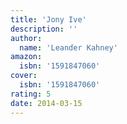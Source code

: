 ```yaml
---
title: 'Jony Ive'
description: ''
author:
  name: 'Leander Kahney'
amazon:
  isbn: '1591847060'
cover:
  isbn: '1591847060'
rating: 5
date: 2014-03-15
---
```

